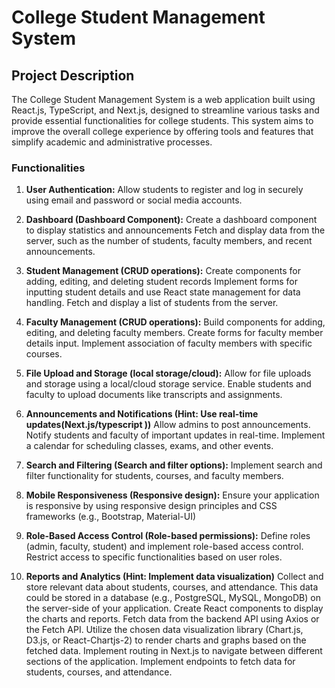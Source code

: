 # College Student Management System

## **Project Description**

The College Student Management System is a web application built using React.js, TypeScript, and Next.js, designed to streamline various tasks and provide essential functionalities for college students. This system aims to improve the overall college experience by offering tools and features that simplify academic and administrative processes.

### Functionalities

1. **User Authentication:** Allow students to register and log in securely using email and password or social media accounts.

2. **Dashboard (Dashboard Component):** Create a dashboard component to display statistics and announcements Fetch and display data from the server, such as the number of students, faculty members, and recent announcements.

3. **Student Management (CRUD operations):** Create components for adding, editing, and deleting student records Implement forms for inputting student details and use React state management for data handling. Fetch and display a list of students from the server.

4. **Faculty Management (CRUD operations):** Build components for adding, editing, and deleting faculty members. Create forms for faculty member details input. Implement association of faculty members with specific courses.

5. **File Upload and Storage (local storage/cloud):** Allow for file uploads and storage using a local/cloud storage service. Enable students and faculty to upload documents like transcripts and assignments.

6. **Announcements and Notifications (Hint: Use real-time updates(Next.js/typescript ))** Allow admins to post announcements. Notify students and faculty of important updates in real-time. Implement a calendar for scheduling classes, exams, and other events.

7. **Search and Filtering (Search and filter options):** Implement search and filter functionality for students, courses, and faculty members.

8. **Mobile Responsiveness (Responsive design):** Ensure your application is responsive by using responsive design principles and CSS frameworks (e.g., Bootstrap, Material-UI)

9. **Role-Based Access Control (Role-based permissions):** Define roles (admin, faculty, student) and implement role-based access control. Restrict access to specific functionalities based on user roles.

10. **Reports and Analytics (Hint: Implement data visualization)** Collect and store relevant data about students, courses, and attendance. This data could be stored in a database (e.g., PostgreSQL, MySQL, MongoDB) on the server-side of your application. Create React components to display the charts and reports. Fetch data from the backend API using Axios or the Fetch API. Utilize the chosen data visualization library (Chart.js, D3.js, or React-Chartjs-2) to render charts and graphs based on the fetched data. Implement routing in Next.js to navigate between different sections of the application. Implement endpoints to fetch data for students, courses, and attendance.

